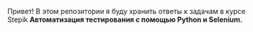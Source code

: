Привет!
В этом репозитории я буду хранить ответы к задачам в курсе Stepik
**Автоматизация тестирования с помощью Python и Selenium.**
